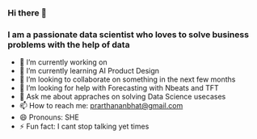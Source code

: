 ### Hi there 👋
### I am a passionate data scientist who loves to solve business problems with the help of data

<!--
**prarthananbhat/prarthananbhat** is a ✨ _special_ ✨ repository because its `README.md` (this file) appears on your GitHub profile.
-->


- 🔭 I’m currently working on 
- 🌱 I’m currently learning AI Product Design
- 👯 I’m looking to collaborate on something in the next few months
- 🤔 I’m looking for help with Forecasting with Nbeats and TFT
- 💬 Ask me about appraches on solving Data Science usecases
- 📫 How to reach me: prarthananbhat@gmail.com
- 😄 Pronouns: SHE
- ⚡ Fun fact: I cant stop talking yet times


